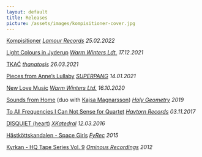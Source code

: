 ```yaml
---
layout: default
title: Releases
picture: /assets/images/kompisitioner-cover.jpg
---
```


[Kompisitioner](https://lamourrecords.bandcamp.com/album/kompisitioner)
*[Lamour Records](https://www.lamour.se/) 25.02.2022*

[Light Colours in Jyderup](https://martaforsberg.bandcamp.com/album/light-colours-in-jyderup)
*[Warm Winters Ldt.](https://warmwintersltd.bandcamp.com/) 17.12.2021*

[TKAĆ](https://martaforsberg.bandcamp.com/album/tka)
*[thanatosis](https://thanatosis.org/) 26.03.2021*

[Pieces from Anne’s Lullaby](https://martaforsberg.bandcamp.com/album/pieces-from-anne-s-lullaby)
*[SUPERPANG](https://superpang.bandcamp.com/) 14.01.2021*

[New Love Music](https://martaforsberg.bandcamp.com/album/new-love-music)
*[Warm Winters Ltd.](https://warmwintersltd.bandcamp.com/) 16.10.2020*

[Sounds from Home](https://holygeometrytapes.bandcamp.com/album/sounds-from-home) (duo with [Kajsa Magnarsson](http://kajsamagnarsson.tumblr.com/))
*[Holy Geometry](https://www.holygeometry.com/product/marta-forsberg-kajsa-magnarsson-mauro-hertig-sounds-from-home) 2019*

[To All Frequencies I Can Not Sense for Quartet](https://martaforsberg.bandcamp.com/album/to-all-frequencies-i-can-not-sense-for-quartet)
*[Havtorn Records](http://www.havtornrecords.com/marta-forsberg-to-all-frequencies-i-can-not-sense-for-quartet/) 03.11.2017*

[DISQUIET (heart)](https://xkatedral.bandcamp.com/album/xkatedral-volume-ii-2)
*[XKatedral](http://www.xkatedral.se/) 12.03.2016*

[Hästköttskandalen - Space Girls](https://fylkingen.bandcamp.com/album/spacegirls)
*[FyRec](https://www.fylkingen.se/fyrec) 2015*

[Kyrkan - HQ Tape Series Vol. 9](https://open.spotify.com/album/0NBZcazLlulB2T0ewNYRUe?si=Zr-F04pCSQGnnS6N0VjaYQ)
*[Ominous Recordings](https://ominousrecordings.wordpress.com/) 2012*
